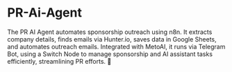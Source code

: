 # PR-Ai-Agent
The PR AI Agent automates sponsorship outreach using n8n. It extracts company details, finds emails via Hunter.io, saves data in Google Sheets, and automates outreach emails. Integrated with MetoAI, it runs via Telegram Bot, using a Switch Node to manage sponsorship and AI assistant tasks efficiently, streamlining PR efforts. 🚀
